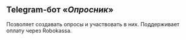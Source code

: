 ## Telegram-бот «_Опросник_»

Позволяет создавать опросы и участвовать в них.
Поддерживает оплату через Robokassa.


